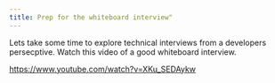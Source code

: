 ```yaml
---
title: Prep for the whiteboard interview"
---
```


Lets take some time to explore technical interviews from a developers persecptive. Watch this video of a good whiteboard interview.

https://www.youtube.com/watch?v=XKu_SEDAykw
